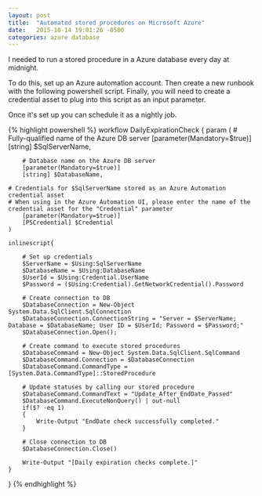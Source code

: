 ```yaml
---
layout: post
title:  "Automated stored procedures on Microsoft Azure"
date:   2015-10-14 19:01:26 -0500
categories: azure database
---
```

I needed to run a stored procedure in a Azure database every day at midnight.

To do this, set up an Azure automation account. Then create a new runbook with the following powershell script.  Finally, you will need to create a credential asset to plug into this script as an input parameter.

Once it's set up you can schedule it as a nightly job.

{% highlight powershell %}
workflow DailyExpirationCheck 
{
    param
    (
        # Fully-qualified name of the Azure DB server 
        [parameter(Mandatory=$true)] 
        [string] $SqlServerName,
        
        # Database name on the Azure DB server 
        [parameter(Mandatory=$true)] 
        [string] $DatabaseName,
		
	# Credentials for $SqlServerName stored as an Azure Automation credential asset
	# When using in the Azure Automation UI, please enter the name of the credential asset for the "Credential" parameter
        [parameter(Mandatory=$true)] 
        [PSCredential] $Credential
    )
    
    inlinescript{
        
        # Set up credentials   
        $ServerName = $Using:SqlServerName
        $DatabaseName = $Using:DatabaseName
        $UserId = $Using:Credential.UserName
        $Password = ($Using:Credential).GetNetworkCredential().Password
        
        # Create connection to DB
        $DatabaseConnection = New-Object System.Data.SqlClient.SqlConnection
        $DatabaseConnection.ConnectionString = "Server = $ServerName; Database = $DatabaseName; User ID = $UserId; Password = $Password;"
        $DatabaseConnection.Open();
        
        # Create command to execute stored procedures
        $DatabaseCommand = New-Object System.Data.SqlClient.SqlCommand
        $DatabaseCommand.Connection = $DatabaseConnection
        $DatabaseCommand.CommandType = [System.Data.CommandType]::StoredProcedure
        
        # Update statuses by calling our stored procedure
        $DatabaseCommand.CommandText = "Update_After_EndDate_Passed"
        $DatabaseCommand.ExecuteNonQuery() | out-null
        if($? -eq 1)
        {
            Write-Output "EndDate check successfully completed."   
        }
     
        # Close connection to DB
        $DatabaseConnection.Close() 
        
        Write-Output "[Daily expiration checks complete.]"
    }    
}
{% endhighlight %}